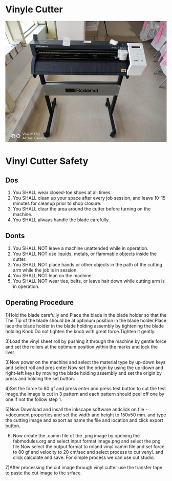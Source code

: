 # Vinyle Cutter

![deepak_repo](img/vinylecutter.jpeg)

# Vinyl Cutter Safety

## Dos
1) You SHALL wear closed-toe shoes at all times.
2) You SHALL clean up your space after every job session, and leave 10-15 minutes for cleanup prior to shop closure.
3) You SHALL clear the area around the cutter before turning on the machine.
4) You SHALL always handle the blade carefully.

## Donts

1) You SHALL NOT leave a machine unattended while in operation.
2) You SHALL NOT use liquids, metals, or flammable objects inside the cutter.
3) You SHALL NOT place hands or other objects in the path of the cutting arm while the job is in session.
4) You SHALL NOT lean on the machine.
5) You SHALL NOT wear ties, belts, or leave hair down while cutting arm is in operation.


## Operating Procedure

1)Hold the blade carefully and Place the blade in the blade holder so that the The Tip of the blade should be at optimum position in the blade holder.Place lace the blade holder in the blade holding assembly by tightening the blade holding Knob.Do not tighten the knob with great force.Tighten it gently.

3)Load the vinyl sheet roll by pushing it through the machine by gentle force and set the rollers at the optimum position within the marks and lock the liver

3)Now power on the machine and select the material type by up-down keys and select roll and pres enter.Now set the origin by using the up-down and right-left  keys by moving the blade holding assembly and set the origin by press and holding the set button.

4)Set the force to 80 gf and press enter and press test button to cut the test image.the image is cut in 3 pattern and each pattern should peel off one by one.if not the follow step 1.

5)Now Download and insall the inkscape software andclick on file ->document properties and  set the width and height to 150x50 mm. and type the cutting image and export as name the file and location and click export button.

6) Now create the .camm file of the .png image by opening the fabmodules.org and select input format image.png and select the png file.Now select the output format to roland vinyl.camm file and set force to 80 gf and velocity to 20 cm/sec and select process to cut venyl. and click calculate and save.
For simple process we can use cut studio.

7)After processing the cut image through vinyl cutter use the transfer tape to paste the cut image to the srface.
